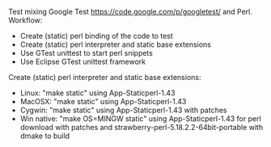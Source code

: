 Test mixing Google Test https://code.google.com/p/googletest/ 
and Perl. Workflow: 
* Create (static) perl binding of the code to test
* Create (static) perl interpreter and static base extensions
* Use GTest unittest to start perl snippets
* Use Eclipse GTest unittest framework

Create (static) perl interpreter and static base extensions:
* Linux:  "make static" using App-Staticperl-1.43 
* MacOSX: "make static" using App-Staticperl-1.43 
* Cygwin: "make static" using App-Staticperl-1.43 with patches
* Win native: "make OS=MINGW static" using App-Staticperl-1.43 for perl download with patches and strawberry-perl-5.18.2.2-64bit-portable with dmake to build
